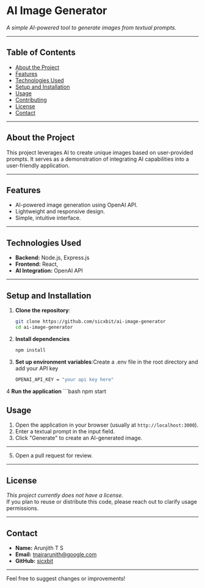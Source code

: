 # AI Image Generator

*A simple AI-powered tool to generate images from textual prompts.*

---

## Table of Contents
- [About the Project](#about-the-project)
- [Features](#features)
- [Technologies Used](#technologies-used)
- [Setup and Installation](#setup-and-installation)
- [Usage](#usage)
- [Contributing](#contributing)
- [License](#license)
- [Contact](#contact)

---

## About the Project
This project leverages AI to create unique images based on user-provided prompts. It serves as a demonstration of integrating AI capabilities into a user-friendly application.

---

## Features
- AI-powered image generation using OpenAI API.
- Lightweight and responsive design.
- Simple, intuitive interface.

---

## Technologies Used
- **Backend:** Node.js, Express.js
- **Frontend:** React, 
- **AI Integration:** OpenAI API

---

## Setup and Installation

1. **Clone the repository**:
   ```bash
   git clone https://github.com/sicxbit/ai-image-generator
   cd ai-image-generator
2. **Install dependencies**
   ```bash
   npm install
3. **Set up environment variables**:Create a .env file in the root directory and add your API key
    ```bash
    OPENAI_API_KEY = "your api key here"
4 **Run the application**
    ```bash
    npm start 

## Usage
1. Open the application in your browser (usually at `http://localhost:3000`).
2. Enter a textual prompt in the input field.
3. Click "Generate" to create an AI-generated image.

---
5. Open a pull request for review.

---

## License
*This project currently does not have a license.*  
If you plan to reuse or distribute this code, please reach out to clarify usage permissions.

---

## Contact
- **Name:** Arunjith T S
- **Email:** [tnairarunjth@google.com](mailto:tnairarunjith@gmail.com.com)
- **GitHub:** [sicxbit](https://github.com/sicxbit)

---

Feel free to suggest changes or improvements!
